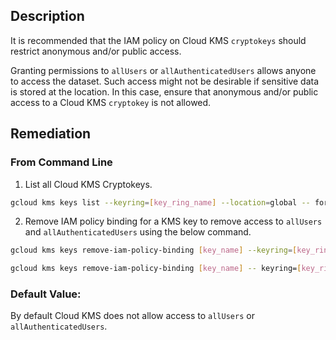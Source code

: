 ## Description

It is recommended that the IAM policy on Cloud KMS `cryptokeys` should restrict anonymous and/or public access.

Granting permissions to `allUsers` or `allAuthenticatedUsers` allows anyone to access the dataset. Such access might not be desirable if sensitive data is stored at the location. In this case, ensure that anonymous and/or public access to a Cloud KMS `cryptokey` is not allowed.

## Remediation

### From Command Line

1. List all Cloud KMS Cryptokeys.
  ```bash
  gcloud kms keys list --keyring=[key_ring_name] --location=global -- format=json | jq '.[].name'
  ```
2. Remove IAM policy binding for a KMS key to remove access to `allUsers` and `allAuthenticatedUsers` using the below command.
  ```bash
  gcloud kms keys remove-iam-policy-binding [key_name] --keyring=[key_ring_name] --location=global --member='allAuthenticatedUsers' -- role='[role]' 
  
  gcloud kms keys remove-iam-policy-binding [key_name] -- keyring=[key_ring_name] --location=global --member='allUsers' --role='[role]'
  ```

### Default Value:

By default Cloud KMS does not allow access to `allUsers` or `allAuthenticatedUsers`.
